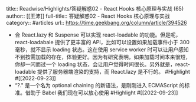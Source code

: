 title:: Readwise/Highlights/答疑解惑02 - React Hooks 核心原理与实战 (65)
author:: [[王沛]]
full-title:: 答疑解惑02 - React Hooks 核心原理与实战
category:: #articles
url:: https://time.geekbang.org/column/article/394526

- 合 React.lazy 和 Suspense 可以实现 react-loadable 的功能。但是呢，react-loadabale 提供了更丰富的 API，比如可以设置如果加载事件小于 300 毫秒，就不显示 loading 状态。这在使用 service worker 时可以让用户感知不到按需加载的存在，体验更好。因为有研究表明，如果加载时间本来很短，你却一闪而过一个 loading 状态，会让用户觉得时间很长。另外就是，react-loadable 提供了服务器端渲染的支持，而 React.lazy 是不行的。 #Highlight #[[2022-09-23]]
- “?." 是一个名为 optional chaining 的新语法，是刚刚进入 ECMAScript 的标准。借助于 Babel 我们现在可以放心使用 #Highlight #[[2022-09-23]]